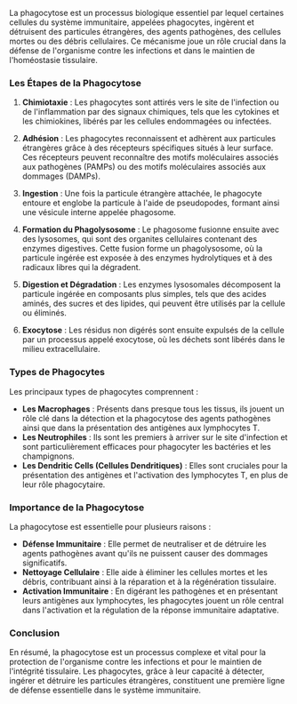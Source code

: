 La phagocytose est un processus biologique essentiel par lequel certaines cellules du système immunitaire, appelées phagocytes, ingèrent et détruisent des particules étrangères, des agents pathogènes, des cellules mortes ou des débris cellulaires. Ce mécanisme joue un rôle crucial dans la défense de l'organisme contre les infections et dans le maintien de l'homéostasie tissulaire.

### Les Étapes de la Phagocytose

1. **Chimiotaxie** : Les phagocytes sont attirés vers le site de l'infection ou de l'inflammation par des signaux chimiques, tels que les cytokines et les chimiokines, libérés par les cellules endommagées ou infectées.

2. **Adhésion** : Les phagocytes reconnaissent et adhèrent aux particules étrangères grâce à des récepteurs spécifiques situés à leur surface. Ces récepteurs peuvent reconnaître des motifs moléculaires associés aux pathogènes (PAMPs) ou des motifs moléculaires associés aux dommages (DAMPs).

3. **Ingestion** : Une fois la particule étrangère attachée, le phagocyte entoure et englobe la particule à l'aide de pseudopodes, formant ainsi une vésicule interne appelée phagosome.

4. **Formation du Phagolysosome** : Le phagosome fusionne ensuite avec des lysosomes, qui sont des organites cellulaires contenant des enzymes digestives. Cette fusion forme un phagolysosome, où la particule ingérée est exposée à des enzymes hydrolytiques et à des radicaux libres qui la dégradent.

5. **Digestion et Dégradation** : Les enzymes lysosomales décomposent la particule ingérée en composants plus simples, tels que des acides aminés, des sucres et des lipides, qui peuvent être utilisés par la cellule ou éliminés.

6. **Exocytose** : Les résidus non digérés sont ensuite expulsés de la cellule par un processus appelé exocytose, où les déchets sont libérés dans le milieu extracellulaire.

### Types de Phagocytes

Les principaux types de phagocytes comprennent :

- **Les Macrophages** : Présents dans presque tous les tissus, ils jouent un rôle clé dans la détection et la phagocytose des agents pathogènes ainsi que dans la présentation des antigènes aux lymphocytes T.
- **Les Neutrophiles** : Ils sont les premiers à arriver sur le site d'infection et sont particulièrement efficaces pour phagocyter les bactéries et les champignons.
- **Les Dendritic Cells (Cellules Dendritiques)** : Elles sont cruciales pour la présentation des antigènes et l'activation des lymphocytes T, en plus de leur rôle phagocytaire.

### Importance de la Phagocytose

La phagocytose est essentielle pour plusieurs raisons :

- **Défense Immunitaire** : Elle permet de neutraliser et de détruire les agents pathogènes avant qu'ils ne puissent causer des dommages significatifs.
- **Nettoyage Cellulaire** : Elle aide à éliminer les cellules mortes et les débris, contribuant ainsi à la réparation et à la régénération tissulaire.
- **Activation Immunitaire** : En digérant les pathogènes et en présentant leurs antigènes aux lymphocytes, les phagocytes jouent un rôle central dans l'activation et la régulation de la réponse immunitaire adaptative.

### Conclusion

En résumé, la phagocytose est un processus complexe et vital pour la protection de l'organisme contre les infections et pour le maintien de l'intégrité tissulaire. Les phagocytes, grâce à leur capacité à détecter, ingérer et détruire les particules étrangères, constituent une première ligne de défense essentielle dans le système immunitaire.